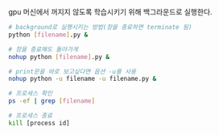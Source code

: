 gpu 머신에서 꺼지지 않도록 학습시키기 위해 백그라운드로 실행한다.

```bash
# background로 실행시키는 방법(창을 종료하면 terminate 됨) 
python [filename].py &

# 창을 종료해도 돌아가게
nohup python [filename].py &

# print문을 바로 보고싶다면 옵션 -u를 사용
nohup python -u filename -u filename.py &

# 프로세스 확인 
ps -ef | grep [filename]

# 프로세스 종료 
kill [process id]
```

